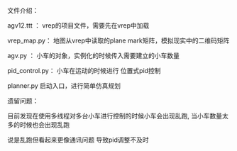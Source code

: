 文件介绍：

agv12.ttt ： vrep的项目文件，需要先在vrep中加载

vrep_map.py： 地图从vrep中读取的plane mark矩阵，模拟现实中的二维码矩阵

agv.py ： 小车的对象，实例化的时候传入需要建立的小车数量

pid_control.py： 小车在运动的时候进行 位置式pid控制

planner.py 启动入口，进行简单仿真规划


遗留问题：

目前发现在使用多线程对多台小车进行控制的时候小车会出现乱跑,
当小车数量太多的时候也会出现乱跑

说是乱跑但看起来更像通讯问题 导致pid调整不及时
